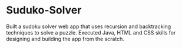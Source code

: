 # Suduko-Solver
Built a sudoku solver web app that uses recursion and backtracking techniques to solve a puzzle. Executed Java, HTML and CSS skills for designing and building the app from the scratch.
